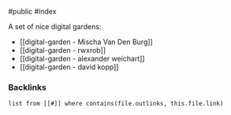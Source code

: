 #public #index


A set of nice digital gardens:

- [[digital-garden - Mischa Van Den Burg]]
- [[digital-garden - rwxrob]]
- [[digital-garden - alexander weichart]]
- [[digital-garden - david kopp]]

### Backlinks
```dataview 
list from [[#]] where contains(file.outlinks, this.file.link)
```

